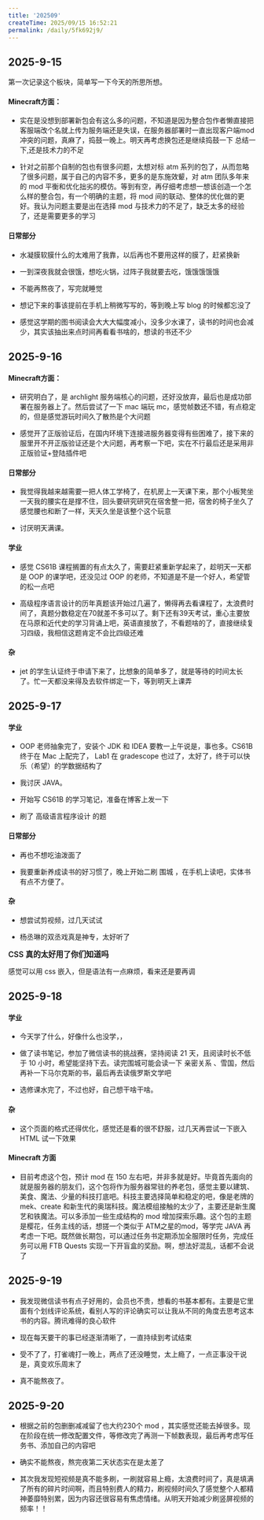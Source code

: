 ```yaml
---
title: '202509'
createTime: 2025/09/15 16:52:21
permalink: /daily/5fk692j9/
---
```


## 2025-9-15

第一次记录这个板块，简单写一下今天的所思所想。

#### Minecraft方面：
- 实在是没想到部署新包会有这么多的问题，不知道是因为整合包作者懒直接把客服端改个名就上传为服务端还是失误，在服务器部署时一直出现客户端mod冲突的问题，真麻了，捣鼓一晚上。明天再考虑换包还是继续捣鼓一下 总结一下,还是技术力的不足

- 针对之前那个自制的包也有很多问题，太想对标 atm 系列的包了，从而忽略了很多问题，属于自己的内容不多，更多的是东施效颦，对 atm 团队多年来的 mod 平衡和优化拙劣的模仿。等到有空，再仔细考虑想一想该创造一个怎么样的整合包，有一个明确的主题，将 mod 间的联动、整体的优化做的更好。我认为问题主要是出在选择 mod 与技术力的不足了，缺乏太多的经验了，还是需要更多的学习

#### 日常部分
- 水凝膜软膜什么的太难用了我靠，以后再也不要用这样的膜了，赶紧换新

- 一到深夜我就会很饿，想吃火锅，过阵子我就要去吃，饿饿饿饿饿

- 不能再熬夜了，写完就睡觉

- 想记下来的事该提前在手机上稍微写写的，等到晚上写 blog 的时候都忘没了

- 感觉这学期的图书阅读会大大大幅度减小，没多少水课了，读书的时间也会减少，其实该抽出来点时间再看看书啥的，想读的书还不少


## 2025-9-16

#### Minecraft方面：
- 研究明白了，是 archlight 服务端核心的问题，还好没放弃，最后也是成功部署在服务器上了。然后尝试了一下 mac 端玩 mc，感觉帧数还不错，有点稳定的，但是感觉游玩时间久了散热是个大问题

- 感觉开了正版验证后，在国内环境下连接进服务器变得有些困难了，接下来的服里开不开正版验证还是个大问题，再考察一下吧，实在不行最后还是采用非正版验证+登陆插件吧


#### 日常部分
- 我觉得我越来越需要一把人体工学椅了，在机房上一天课下来，那个小板凳坐一天我的腰实在是撑不住，回头要研究研究在宿舍整一把，宿舍的椅子坐久了感觉腰也和断了一样，天天久坐是该整个这个玩意

- 讨厌明天满课。

#### 学业
- 感觉 CS61B 课程搁置的有点太久了，需要赶紧重新学起来了，趁明天一天都是 OOP 的课学吧，还没见过 OOP 的老师，不知道是不是一个好人，希望管的松一点吧

- 高级程序语言设计的历年真题该开始过几遍了，懒得再去看课程了，太浪费时间了，真题分数稳定在70就差不多可以了。剩下还有39天考试，重心主要放在马原和近代史的学习背诵上吧，英语直接放了，不看题啥的了，直接继续复习四级，我相信这题肯定不会比四级还难

#### 杂
- jet 的学生认证终于申请下来了，比想象的简单多了，就是等待的时间太长了。忙一天都没来得及去软件绑定一下，等到明天上课弄

## 2025-9-17

#### 学业
- OOP 老师抽象完了，安装个 JDK 和 IDEA 要教一上午说是，事也多。CS61B 终于在 Mac 上配完了， Lab1 在 gradescope 也过了，太好了，终于可以快乐（希望）的学数据结构了

- 我讨厌 JAVA。

- 开始写 CS61B 的学习笔记，准备在博客上发一下

- 刷了 高级语言程序设计 的题
#### 日常部分
- 再也不想吃油泼面了

- 我要重新养成读书的好习惯了，晚上开始二刷 围城 ，在手机上读吧，实体书有点不方便了。

#### 杂
- 想尝试剪视频，过几天试试

- 杨丞琳的双丞戏真是神专，太好听了



<span style="font-size: 1.1em; font-weight: 600;">CSS 真的太好用了你们知道吗 </span>  

感觉可以用 css 嵌入，但是语法有一点麻烦，看来还是要再调  


## 2025-9-18

#### 学业
- 今天学了什么，好像什么也没学，，

- 做了读书笔记，参加了微信读书的挑战赛，坚持阅读 21 天，且阅读时长不低于 10 小时，希望能坚持下去。读完围城可能会读一下 亲密关系 、雪国，然后再补一下马尔克斯的书，最后再去读俄罗斯文学吧

- 选修课水完了，不过也好，自己想干啥干啥。

#### 杂

- 这个页面的格式还得优化，感觉还是看的很不舒服，过几天再尝试一下嵌入 HTML 试一下效果

#### Minecraft 方面

- 目前考虑这个包，预计 mod 在 150 左右吧，并非多就是好。毕竟首先面向的就是服务器的朋友们，这个包将作为服务器常驻的养老包，感觉主要以建筑、美食、魔法、少量的科技打底吧。科技主要选择简单和稳定的吧，像是老牌的 mek、create 和新生代的奥瑞科技。魔法模组接触的太少了，主要还是新生魔艺和铁魔法。可以多添加一些生成结构的 mod 增加探索乐趣。这个包的主题是樱花，任务主线的话，想搓一个类似于 ATM之星的mod，等学完 JAVA 再考虑一下吧。既然做长期包，可以通过任务书定期添加全服限时任务，完成任务可以用 FTB Quests 实现一下开盲盒的奖励。啊，想法好混乱，话都不会说了

## 2025-9-19

- 我发现微信读书有点子好用的，会员也不贵，想看的书基本都有。主要是它里面有个划线评论系统，看别人写的评论确实可以让我从不同的角度去思考这本书的内容。腾讯难得的良心软件

- 现在每天要干的事已经逐渐清晰了，一直持续到考试结束

- 受不了了，打雀魂打一晚上，两点了还没睡觉，太上瘾了，一点正事没干说是，真变欢乐周末了

- 真不能熬夜了。

## 2025-9-20

- 根据之前的包删删减减留了也大约230个 mod ，其实感觉还能去掉很多。现在阶段在统一修改配置文件，等修改完了再测一下帧数表现，最后再考虑写任务书、添加自己的内容吧

- 确实不能熬夜，熬完夜第二天状态实在是太差了

- 其次我发现短视频是真不能多刷，一刷就容易上瘾，太浪费时间了，真是填满了所有的碎片时间啊，而且特别费人的精力，刷视频时间久了感觉整个人都精神萎靡特别累，因为内容还很容易有焦虑情绪。从明天开始减少刷竖屏视频的频率！！

